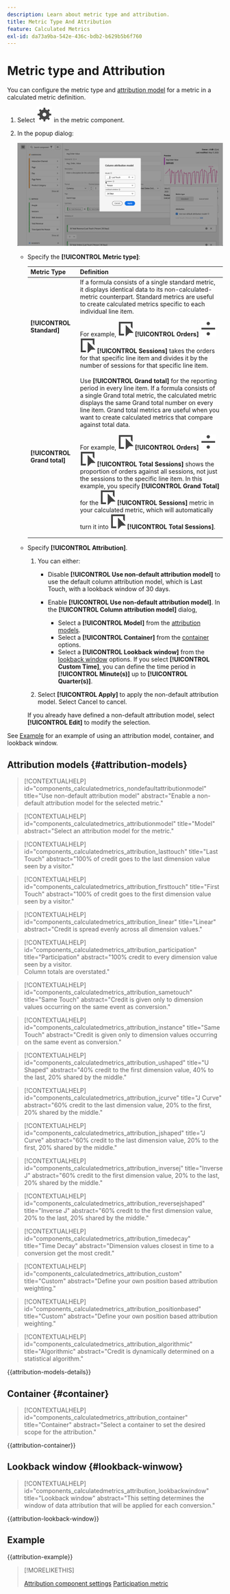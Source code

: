 ```yaml
---
description: Learn about metric type and attribution.
title: Metric Type And Attribution
feature: Calculated Metrics
exl-id: da73a9ba-542e-436c-bdb2-b629b5b6f760
---
```

# Metric type and Attribution

You can configure the metric type and [attribution model](#attribution-models) for a metric in a calculated metric definition.

1. Select ![Setting](/help/assets/icons/Setting.svg) in the metric component.
1. In the popup dialog:

   ![Metric type and attribution](assets/cm-type-alloc.png)

   * Specify the **[!UICONTROL Metric type]**:

      |  Metric Type  | Definition  |
      |---|---|
      |  **[!UICONTROL Standard]**  | If a formula consists of a single standard metric, it displays identical data to its non-calculated-metric counterpart. Standard metrics are useful to create calculated metrics specific to each individual line item. <p>For example, ![Event](/help/assets/icons/Event.svg) **[!UICONTROL Orders]** ![Divide](/help/assets/icons/Divide.svg) ![Event](/help/assets/icons/Event.svg) **[!UICONTROL Sessions]** takes the orders for that specific line item and divides it by the number of sessions for that specific line item.  |
      |  **[!UICONTROL Grand total]**  | Use  **[!UICONTROL Grand total]** for the reporting period in every line item. If a formula consists of a single Grand total metric, the calculated metric displays the same Grand total number on every line item. Grand total metrics are useful when you want to create calculated metrics that compare against total data. <p>For example, ![Event](/help/assets/icons/Event.svg) **[!UICONTROL Orders]** ![Divide](/help/assets/icons/Divide.svg) ![Event](/help/assets/icons/Event.svg) **[!UICONTROL Total Sessions]** shows the proportion of orders against all sessions, not just the sessions to the specific line item. In this example, you specify **[!UICONTROL Grand Total]** for the ![Event](/help/assets/icons/Event.svg) **[!UICONTROL Sessions]** metric in your calculated metric, which will automatically turn it into ![Event](/help/assets/icons/Event.svg) **[!UICONTROL Total Sessions]**. |

   * Specify **[!UICONTROL Attribution]**. 

     1. You can either:

        * Disable **[!UICONTROL Use non-default attribution model]** to use the default column attribution model, which is Last Touch, with a lookback window of 30 days.
        * Enable **[!UICONTROL Use non-default attribution model]**. In the **[!UICONTROL Column attribution model]** dialog, 
       
          * Select a **[!UICONTROL Model]** from the [attribution models](#attribution-models).
          * Select a **[!UICONTROL Container]** from the [container](#container) options.
          * Select a **[!UICONTROL Lookback window]** from the [lookback window](#lookback-window) options. If you select **[!UICONTROL Custom Time]**, you can define the time period in **[!UICONTROL Minute(s)]** up to **[!UICONTROL Quarter(s)]**.

     1. Select **[!UICONTROL Apply]** to apply the non-default attribution model. Select Cancel to cancel.

     If you already have defined a non-default attribution model, select **[!UICONTROL Edit]** to modify the selection.

See [Example](#example) for an example of using an attribution model, container, and lookback window.


## Attribution models {#attribution-models}

>[!CONTEXTUALHELP]
>id="components_calculatedmetrics_nondefaultattributionmodel"
>title="Use non-default attribution model"
>abstract="Enable a non-default attribution model for the selected metric."

>[!CONTEXTUALHELP]
>id="components_calculatedmetrics_attributionmodel"
>title="Model"
>abstract="Select an attribution model for the metric."

>[!CONTEXTUALHELP]
>id="components_calculatedmetrics_attribution_lasttouch"
>title="Last Touch"
>abstract="100% of credit goes to the last dimension value seen by a visitor."

>[!CONTEXTUALHELP]
>id="components_calculatedmetrics_attribution_firsttouch"
>title="First Touch"
>abstract="100% of credit goes to the first dimension value seen by a visitor."

>[!CONTEXTUALHELP]
>id="components_calculatedmetrics_attribution_linear"
>title="Linear"
>abstract="Credit is spread evenly across all dimension values."

>[!CONTEXTUALHELP]
>id="components_calculatedmetrics_attribution_participation"
>title="Participation"
>abstract="100% credit to every dimension value seen by a visitor.<br/>Column totals are overstated."

>[!CONTEXTUALHELP]
>id="components_calculatedmetrics_attribution_sametouch"
>title="Same Touch"
>abstract="Credit is given only to dimension values occurring on the same event as conversion."

>[!CONTEXTUALHELP]
>id="components_calculatedmetrics_attribution_instance"
>title="Same Touch"
>abstract="Credit is given only to dimension values occurring on the same event as conversion."

>[!CONTEXTUALHELP]
>id="components_calculatedmetrics_attribution_ushaped"
>title="U Shaped"
>abstract="40% credit to the first dimension value, 40% to the last, 20% shared by the middle."

>[!CONTEXTUALHELP]
>id="components_calculatedmetrics_attribution_jcurve"
>title="J Curve"
>abstract="60% credit to the last dimension value, 20% to the first, 20% shared by the middle."

>[!CONTEXTUALHELP]
>id="components_calculatedmetrics_attribution_jshaped"
>title="J Curve"
>abstract="60% credit to the last dimension value, 20% to the first, 20% shared by the middle."

>[!CONTEXTUALHELP]
>id="components_calculatedmetrics_attribution_inversej"
>title="Inverse J"
>abstract="60% credit to the first dimension value, 20% to the last, 20% shared by the middle."

>[!CONTEXTUALHELP]
>id="components_calculatedmetrics_attribution_reversejshaped"
>title="Inverse J"
>abstract="60% credit to the first dimension value, 20% to the last, 20% shared by the middle."

>[!CONTEXTUALHELP]
>id="components_calculatedmetrics_attribution_timedecay"
>title="Time Decay"
>abstract="Dimension values closest in time to a conversion get the most credit."

>[!CONTEXTUALHELP]
>id="components_calculatedmetrics_attribution_custom"
>title="Custom"
>abstract="Define your own position based attribution weighting."

>[!CONTEXTUALHELP]
>id="components_calculatedmetrics_attribution_positionbased"
>title="Custom"
>abstract="Define your own position based attribution weighting."

>[!CONTEXTUALHELP]
>id="components_calculatedmetrics_attribution_algorithmic"
>title="Algorithmic"
>abstract="Credit is dynamically determined on a statistical algorithm."

{{attribution-models-details}}


## Container {#container}

>[!CONTEXTUALHELP]
>id="components_calculatedmetrics_attribution_container"
>title="Container"
>abstract="Select a container to set the desired scope for the attribution."

{{attribution-container}}


## Lookback window {#lookback-winwow}

>[!CONTEXTUALHELP]
>id="components_calculatedmetrics_attribution_lookbackwindow"
>title="Lookback window"
>abstract="This setting determines the window of data attribution that will be applied for each conversion."

{{attribution-lookback-window}}




## Example

{{attribution-example}}

>[!MORELIKETHIS]
>
>[Attribution component settings](/help/data-views/component-settings/attribution.md)
>[Participation metric](participation-metric.md)
>

